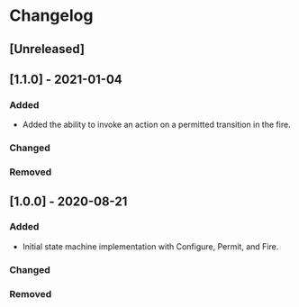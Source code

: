 # Changelog

## [Unreleased]

## [1.1.0] - 2021-01-04
### Added
- Added the ability to invoke an action on a permitted transition in the fire.

### Changed

### Removed


## [1.0.0] - 2020-08-21
### Added
- Initial state machine implementation with Configure, Permit, and Fire.

### Changed

### Removed
